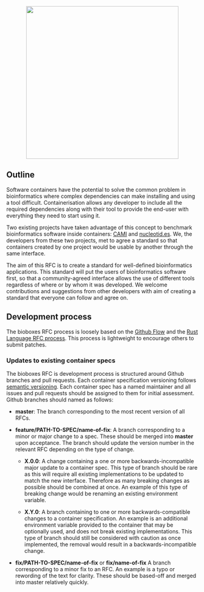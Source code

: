 <p align="center"> <img width="400px" src="https://raw.githubusercontent.com/bioboxes/logo/master/logo.png" /></p>

## Outline

Software containers have the potential to solve the common problem in
bioinformatics where complex dependencies can make installing and using a tool
difficult. Containerisation allows any developer to include all the required
dependencies along with their tool to provide the end-user with everything they
need to start using it.

Two existing projects have taken advantage of this concept to benchmark
bioinformatics software inside containers: [CAMI](http://cami-challenge.org/)
and [nucleotid.es](http://nucleotid.es). We, the developers from these two
projects, met to agree a standard so that containers created by one project
would be usable by another through the same interface.

The aim of this RFC is to create a standard for well-defined bioinformatics
applications. This standard will put the users of bioinformatics software
first, so that a community-agreed interface allows the use of different tools
regardless of where or by whom it was developed. We welcome contributions and
suggestions from other developers with aim of creating a standard that everyone
can follow and agree on.

## Development process

The bioboxes RFC process is loosely based on the [Github
Flow](https://guides.github.com/introduction/flow/index.html) and the [Rust
Language RFC process](https://github.com/rust-lang/rfcs). This process is
lightweight to encourage others to submit patches.

### Updates to existing container specs

The bioboxes RFC is development process is structured around Github branches and
pull requests. Each container specification versioning follows [semantic
versioning](http://semver.org). Each container spec has a named maintainer and
all issues and pull requests should be assigned to them for initial assessment.
Github branches should named as follows:

  * **master**: The branch corresponding to the most recent version of all
    RFCs.

  * **feature/PATH-TO-SPEC/name-of-fix**: A branch corresponding to a minor or
    major change to a spec. These should be merged into **master** upon
    acceptance. The branch should update the version number in the relevant RFC
    depending on the type of change.

    * **X.0.0**: A change containing a one or more backwards-incompatible major
      update to a container spec. This type of branch should be rare as this
      will require all existing implementations to be updated to match the new
      interface. Therefore as many breaking changes as possible should be
      combined at once. An example of this type of breaking change would be
      renaming an existing environment variable.

    * **X.Y.0**: A branch containing to one or more backwards-compatible
      changes to a container specification. An example is an additional
      environment variable provided to the container that may be optionally
      used, and does not break existing implementations. This type of branch
      should still be considered with caution as once implemented, the removal
      would result in a backwards-incompatible change.

  * **fix/PATH-TO-SPEC/name-of-fix** or **fix/name-of-fix** A branch
    corresponding to a minor fix to an RFC. An example is a typo or rewording
    of the text for clarity. These should be based-off and merged into master
    relatively quickly.
